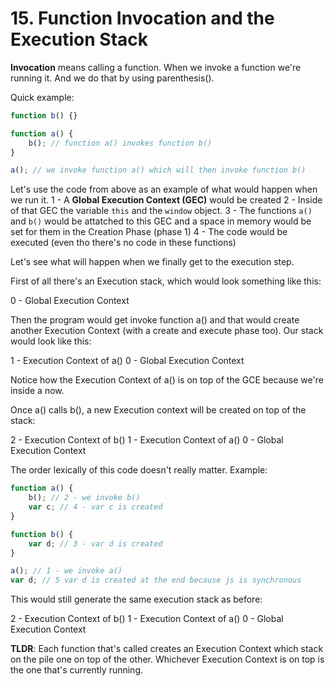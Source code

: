 # 15. Function Invocation and the Execution Stack

**Invocation** means calling a function. When we invoke a function we're running it. And we do that by using parenthesis().

Quick example:

```js
function b() {}

function a() {
    b(); // function a() invokes function b()
}

a(); // we invoke function a() which will then invoke function b()
```

Let's use the code from above as an example of what would happen when we run it.
1 - A **Global Execution Context (GEC)** would be created
2 - Inside of that GEC the variable `this` and the `window` object.
3 - The functions `a()` and `b()` would be attatched to this GEC and a space in memory would be set for them in the Creation Phase (phase 1)
4 - The code would be executed (even tho there's no code in these functions)

Let's see what will happen when we finally get to the execution step.

First of all there's an Execution stack, which would look something like this:

0 - Global Execution Context

Then the program would get invoke function a() and that would create another Execution Context (with a create and execute phase too). Our stack would look like this:

1 - Execution Context of a()
0 - Global Execution Context

Notice how the Execution Context of a() is on top of the GCE because we're inside a now.

Once a() calls b(), a new Execution context will be created on top of the stack:

2 - Execution Context of b()
1 - Execution Context of a()
0 - Global Execution Context

The order lexically of this code doesn't really matter. Example:

```js
function a() {
    b(); // 2 - we invoke b()
    var c; // 4 - var c is created
}

function b() {
    var d; // 3 - var d is created
}

a(); // 1 - we invoke a()
var d; // 5 var d is created at the end because js is synchronous
```

This would still generate the same execution stack as before:

2 - Execution Context of b()
1 - Execution Context of a()
0 - Global Execution Context

**TLDR**: Each function that's called creates an Execution Context which stack on the pile one on top of the other. Whichever Execution Context is on top is the one that's currently running.
